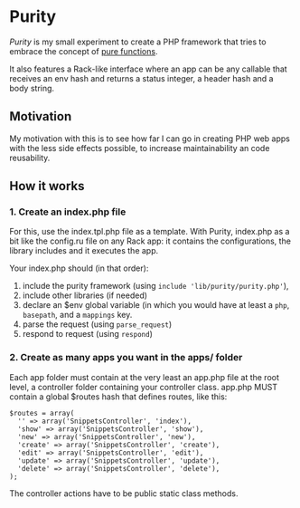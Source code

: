 Purity
======

*Purity* is my small experiment to create a PHP framework that tries to embrace
the concept of [pure functions](http://en.wikipedia.org/wiki/Pure_function).

It also features a Rack-like interface where an app can be any callable that
receives an env hash and returns a status integer, a header hash and a body string.

Motivation
----------

My motivation with this is to see how far I can go in creating PHP web apps
with the less side effects possible, to increase maintainability an code
reusability.

How it works
------------

### 1. Create an index.php file

For this, use the index.tpl.php file as a template.
With Purity, index.php as a bit like the config.ru file on any Rack app:
it contains the configurations, the library includes and it executes the app.

Your index.php should (in that order):

1. include the purity framework (using `include 'lib/purity/purity.php'`), 
1. include other libraries (if needed)
1. declare an $env global variable (in which you would have at least a `php`,
   `basepath`, and a `mappings` key.
1. parse the request (using `parse_request`)
1. respond to request (using `respond`)

### 2. Create as many apps you want in the apps/ folder

Each app folder must contain at the very least an app.php file at the root
level, a controller folder containing your controller class. 
app.php MUST contain a global $routes hash that defines routes, like
this:

    $routes = array(
      '' => array('SnippetsController', 'index'),
      'show' => array('SnippetsController', 'show'),
      'new' => array('SnippetsController', 'new'),
      'create' => array('SnippetsController', 'create'),
      'edit' => array('SnippetsController', 'edit'),
      'update' => array('SnippetsController', 'update'),
      'delete' => array('SnippetsController', 'delete'),
    );

The controller actions have to be public static class methods.


